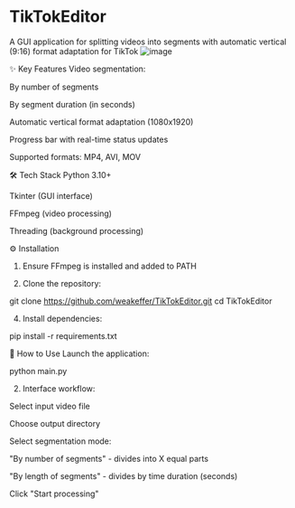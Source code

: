 ﻿# TikTokEditor
A GUI application for splitting videos into segments with automatic vertical (9:16) format adaptation for TikTok
![image](https://github.com/user-attachments/assets/478aef07-4422-4186-bc0c-1e9dedaa5fef)

✨ Key Features
Video segmentation:

By number of segments

By segment duration (in seconds)

Automatic vertical format adaptation (1080x1920)

Progress bar with real-time status updates

Supported formats: MP4, AVI, MOV

🛠 Tech Stack
Python 3.10+

Tkinter (GUI interface)

FFmpeg (video processing)

Threading (background processing)

⚙️ Installation
1. Ensure FFmpeg is installed and added to PATH

2. Clone the repository:

git clone https://github.com/weakeffer/TikTokEditor.git
cd TikTokEditor

4. Install dependencies:
   
pip install -r requirements.txt

🚀 How to Use
Launch the application:

python main.py

2. Interface workflow:

Select input video file

Choose output directory

Select segmentation mode:

"By number of segments" - divides into X equal parts

"By length of segments" - divides by time duration (seconds)

Click "Start processing"
